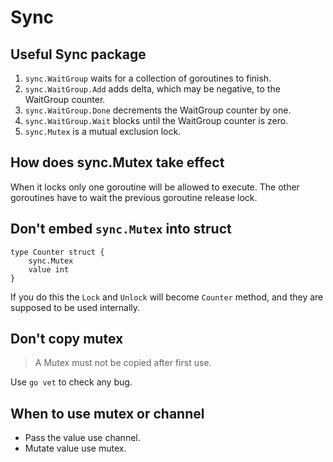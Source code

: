 # Sync

## Useful Sync package

1. `sync.WaitGroup` waits for a collection of goroutines to finish.
2. `sync.WaitGroup.Add` adds delta, which may be negative, to the WaitGroup counter.
3. `sync.WaitGroup.Done` decrements the WaitGroup counter by one.
4. `sync.WaitGroup.Wait` blocks until the WaitGroup counter is zero.
5. `sync.Mutex` is a mutual exclusion lock.

## How does sync.Mutex take effect

When it locks only one goroutine will be allowed to execute. The other goroutines have to wait the previous goroutine
release lock.

## Don't embed `sync.Mutex` into struct

```
type Counter struct {
	sync.Mutex
	value int
}
```

If you do this the `Lock` and `Unlock` will become `Counter` method, and they are supposed to be used internally.

## Don't copy mutex

> A Mutex must not be copied after first use.

Use `go vet` to check any bug.

## When to use mutex or channel

- Pass the value use channel.
- Mutate value use mutex.
